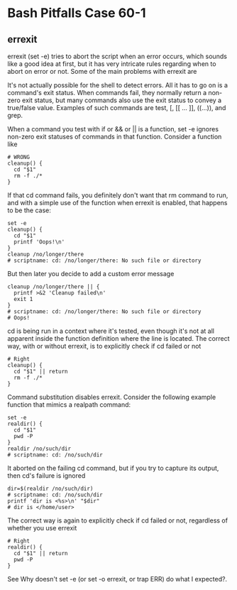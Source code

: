 # Bash Pitfalls Case 60-1
## errexit

errexit (set -e) tries to abort the script when an error occurs, which sounds like a good idea at first, but it has very intricate rules regarding when to abort on error or not. Some of the main problems with errexit are

It's not actually possible for the shell to detect errors. All it has to go on is a command's exit status. When commands fail, they normally return a non-zero exit status, but many commands also use the exit status to convey a true/false value. Examples of such commands are test, [, [[ ... ]], ((...)), and grep.

When a command you test with if or && or || is a function, set -e ignores non-zero exit statuses of commands in that function. Consider a function like

```shell
# WRONG
cleanup() {
  cd "$1"
  rm -f ./*
}
```

If that cd command fails, you definitely don't want that rm command to run, and with a simple use of the function when errexit is enabled, that happens to be the case:

```shell
set -e
cleanup() {
  cd "$1"
  printf 'Oops!\n'
}
cleanup /no/longer/there
# scriptname: cd: /no/longer/there: No such file or directory
```

But then later you decide to add a custom error message

```shell
cleanup /no/longer/there || {
  printf >&2 'Cleanup failed\n'
  exit 1
}
# scriptname: cd: /no/longer/there: No such file or directory
# Oops!
```

cd is being run in a context where it's tested, even though it's not at all apparent inside the function definition where the line is located. The correct way, with or without errexit, is to explicitly check if cd failed or not

```shell
# Right
cleanup() {
  cd "$1" || return
  rm -f ./*
}
```

Command substitution disables errexit. Consider the following example function that mimics a realpath command:

```shell
set -e
realdir() {
  cd "$1"
  pwd -P
}
realdir /no/such/dir
# scriptname: cd: /no/such/dir
```

It aborted on the failing cd command, but if you try to capture its output, then cd's failure is ignored

```shell
dir=$(realdir /no/such/dir)
# scriptname: cd: /no/such/dir
printf 'dir is <%s>\n' "$dir"
# dir is </home/user>
```

The correct way is again to explicitly check if cd failed or not, regardless of whether you use errexit

```shell
# Right
realdir() {
  cd "$1" || return
  pwd -P
}
```

See Why doesn't set -e (or set -o errexit, or trap ERR) do what I expected?.